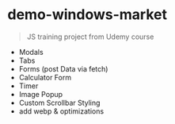 # demo-windows-market

> JS training project from Udemy course

- Modals
- Tabs
- Forms (post Data via fetch)
- Calculator Form
- Timer
- Image Popup
- Custom Scrollbar Styling
- add webp & optimizations
